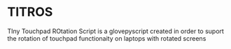 TITROS
======

TIny Touchpad ROtation Script is a glovepyscript created in order to suport the rotation  of touchpad functionaity on laptops with rotated screens
